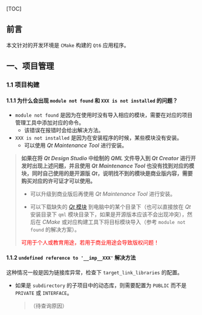 [TOC]

## 前言

本文针对的开发环境是 `CMake` 构建的 `Qt6` 应用程序。

## 一、项目管理

### 1.1 项目构建

#### 1.1.1 为什么会出现 `module not found` 和 `XXX is not installed` 的问题？

* `module not found` 是因为在使用时没有导入相应的模块，需要在对应的项目管理工具中添加对应的命令。
  * 该错误在报错时会给出解决方法。
* `XXX is not installed` 是因为在安装程序的时候，某些模块没有安装。
  * 可以使用 *Qt Maintenance Tool* 进行安装。

>**如果在将 *Qt Design Studio* 中绘制的 *QML* 文件导入到 *Qt Creator* 进行开发时出现上述问题，并且使用 *Qt Maintenance Tool* 也没有找到对应的模块，同时自己使用的是开源版 *Qt*，说明找不到的模块是商业版内容，需要购买对应的许可证才可以使用。**
>
>* 可以升级到商业版后再使用 *Qt Maintenance Tool* 进行安装。
>
>* 可以下载缺失的 [*Qt* 模块](https://codereview.qt-project.org/gitweb?p=qt-labs/qtquickdesigner-components.git;a=tree;f=src/imports;h=04a98fd46bb0b095c61752e97ad0c82bb12cfe3c;hb=HEAD) 到电脑中的某个目录下（也可以直接放在 *Qt* 安装目录下 `qml` 模块目录下，如果是开源版本应该不会出现冲突），然后在 *CMake* 或对应构建工具下将目标模块导入（参考 `module not found` 的解决方案）。
>
>  <span style="color:red">可用于个人或教育用途，若用于商业用途会导致版权问题！</span>

#### 1.1.2 `undefined reference to '__imp__XXX'` 解决方法

这种情况一般是因为链接库异常，检查下 `target_link_libraries` 的配置。

* 如果是 `subdirectory` 的子项目中的动态库，则需要配置为 `PUBLIC` 而不是 `PRIVATE` 或 `INTERFACE`。

  > （待查询原因）